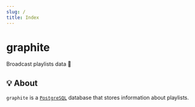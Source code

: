 ```yaml
---
slug: /
title: Index
---
```


# graphite

Broadcast playlists data 💽

## 💡 About

`graphite` is a [`PostgreSQL`](https://www.postgresql.org) database
that stores information about playlists.
